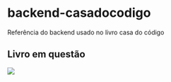 # backend-casadocodigo
Referência do backend usado no livro casa do código

## Livro em questão
<img src="https://user-images.githubusercontent.com/16382981/119489556-316a5a00-bd32-11eb-9734-521193c5243d.png">
